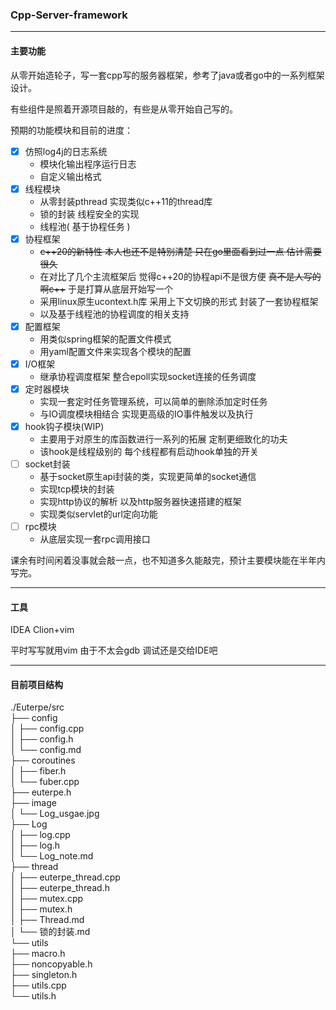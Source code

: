 ### Cpp-Server-framework

---

#### 主要功能

从零开始造轮子，写一套cpp写的服务器框架，参考了java或者go中的一系列框架设计。

有些组件是照着开源项目敲的，有些是从零开始自己写的。

预期的功能模块和目前的进度：

- [x] 仿照log4j的日志系统 
  - 模块化输出程序运行日志
  - 自定义输出格式
- [x] 线程模块
  - 从零封装pthread 实现类似c++11的thread库
  - 锁的封装 线程安全的实现
  - 线程池( 基于协程任务 )
- [x] 协程框架
  - ~~c++20的新特性 本人也还不是特别清楚 只在go里面看到过一点 估计需要很久~~
  - 在对比了几个主流框架后 觉得c++20的协程api不是很方便  ~~真不是人写的啊c++~~ 于是打算从底层开始写一个
  - 采用linux原生ucontext.h库 采用上下文切换的形式 封装了一套协程框架
  - 以及基于线程池的协程调度的相关支持
- [x] 配置框架
  - 用类似spring框架的配置文件模式 
  - 用yaml配置文件来实现各个模块的配置
- [x] I/O框架
  - 继承协程调度框架 整合epoll实现socket连接的任务调度
- [x] 定时器模块
  - 实现一套定时任务管理系统，可以简单的删除添加定时任务
  - 与IO调度模块相结合 实现更高级的IO事件触发以及执行
- [x] hook钩子模块(WIP)
  - 主要用于对原生的库函数进行一系列的拓展 定制更细致化的功夫
  - 该hook是线程级别的 每个线程都有启动hook单独的开关
- [ ] socket封装
  - 基于socket原生api封装的类，实现更简单的socket通信
  - 实现tcp模块的封装
  - 实现http协议的解析 以及http服务器快速搭建的框架
  - 实现类似servlet的url定向功能
- [ ] rpc模块
  - 从底层实现一套rpc调用接口

课余有时间闲着没事就会敲一点，也不知道多久能敲完，预计主要模块能在半年内写完。

---

#### 工具

IDEA Clion+vim

平时写写就用vim 由于不太会gdb 调试还是交给IDE吧

---

#### 目前项目结构

./Euterpe/src    
├── config   
│   ├── config.cpp   
│   ├── config.h   
│   └── config.md   
├── coroutines   
│   ├── fiber.h   
│   └── fuber.cpp   
├── euterpe.h   
├── image   
│   └── Log_usgae.jpg   
├── Log   
│   ├── log.cpp   
│   ├── log.h   
│   └── Log_note.md   
├── thread   
│   ├── euterpe_thread.cpp   
│   ├── euterpe_thread.h   
│   ├── mutex.cpp   
│   ├── mutex.h   
│   ├── Thread.md  
│   └── 锁的封装.md   
└── utils   
    ├── macro.h   
    ├── noncopyable.h   
    ├── singleton.h   
    ├── utils.cpp   
    └── utils.h    

